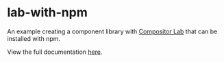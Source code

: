 # lab-with-npm

An example creating a component library with [Compositor Lab](https://compositor.io/lab) that can be installed with npm.

View the full documentation [here](https://compositor.io/lab/docs/exporting.html).
